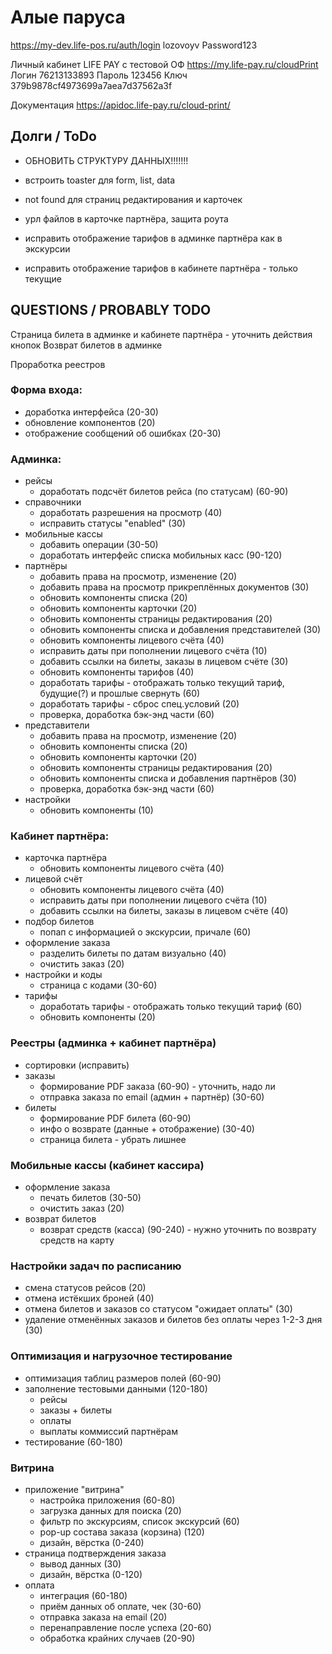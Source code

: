 # Алые паруса

https://my-dev.life-pos.ru/auth/login
lozovoyv Password123

Личный кабинет LIFE PAY с тестовой ОФ
https://my.life-pay.ru/cloudPrint
Логин 76213133893 Пароль 123456 Ключ 379b9878cf4973699a7aea7d37562a3f

Документация
https://apidoc.life-pay.ru/cloud-print/

## Долги / ToDo

* ОБНОВИТЬ СТРУКТУРУ ДАННЫХ!!!!!!!

* встроить toaster для form, list, data

* not found для страниц редактирования и карточек

* урл файлов в карточке партнёра, защита роута
* исправить отображение тарифов в админке партнёра как в экскурсии
* исправить отображение тарифов в кабинете партнёра - только текущие

## QUESTIONS / PROBABLY TODO

Страница билета в админке и кабинете партнёра - уточнить действия кнопок Возврат билетов в админке 

Проработка реестров



### Форма входа:

* доработка интерфейса (20-30)
* обновление компонентов (20)
* отображение сообщений об ошибках (20-30)

### Админка:

* рейсы
    * доработать подсчёт билетов рейса (по статусам) (60-90)
* справочники
    * доработать разрешения на просмотр (40)
    * исправить статусы "enabled" (30)
* мобильные кассы
    * добавить операции (30-50)
    * доработать интерфейс списка мобильных касс (90-120)
* партнёры
    * добавить права на просмотр, изменение (20)
    * добавить права на просмотр прикреплённых документов (30)
    * обновить компоненты списка (20)
    * обновить компоненты карточки (20)
    * обновить компоненты страницы редактирования (20)
    * обновить компоненты списка и добавления представителей (30)
    * обновить компоненты лицевого счёта (40)
    * исправить даты при пополнении лицевого счёта (10)
    * добавить ссылки на билеты, заказы в лицевом счёте (30)
    * обновить компоненты тарифов (40)
    * доработать тарифы - отображать только текущий тариф, будущие(?) и прошлые свернуть (60)
    * доработать тарифы - сброс спец.условий (20)
    * проверка, доработка бэк-энд части (60)
* представители
    * добавить права на просмотр, изменение (20)
    * обновить компоненты списка (20)
    * обновить компоненты карточки (20)
    * обновить компоненты страницы редактирования (20)
    * обновить компоненты списка и добавления партнёров (30)
    * проверка, доработка бэк-энд части (60)
* настройки
    * обновить компоненты (10)

### Кабинет партнёра:

* карточка партнёра
    * обновить компоненты лицевого счёта (40)
* лицевой счёт
    * обновить компоненты лицевого счёта (40)
    * исправить даты при пополнении лицевого счёта (10)
    * добавить ссылки на билеты, заказы в лицевом счёте (40)
* подбор билетов
    * попап с информацией о экскурсии, причале (60)
* оформление заказа
    * разделить билеты по датам визуально (40)
    * очистить заказ (20)
* настройки и коды
    * страница с кодами (30-60)
* тарифы
    * доработать тарифы - отображать только текущий тариф (60)
    * обновить компоненты (20)

### Реестры (админка + кабинет партнёра)

* сортировки (исправить)
* заказы
    * формирование PDF заказа (60-90) - уточнить, надо ли
    * отправка заказа по email (админ + партнёр) (30-60)
* билеты
    * формирование PDF билета (60-90)
    * инфо о возврате (данные + отображение) (30-40)
    * страница билета - убрать лишнее

### Мобильные кассы (кабинет кассира)

* оформление заказа
    * печать билетов (30-50)
    * очистить заказ (20)
* возврат билетов
    * возврат средств (касса) (90-240) - нужно уточнить по возврату средств на карту

### Настройки задач по расписанию

* смена статусов рейсов (20)
* отмена истёкших броней (40)
* отмена билетов и заказов со статусом "ожидает оплаты" (30)
* удаление отменённых заказов и билетов без оплаты через 1-2-3 дня (30)

### Оптимизация и нагрузочное тестирование

* оптимизация таблиц размеров полей (60-90)
* заполнение тестовыми данными (120-180)
    * рейсы
    * заказы + билеты
    * оплаты
    * выплаты коммиссий партнёрам
* тестирование (60-180)

### Витрина

* приложение "витрина"
    * настройка приложения (60-80)
    * загрузка данных для поиска (20)
    * фильтр по экскурсиям, список экскурсий (60)
    * pop-up состава заказа (корзина) (120)
    * дизайн, вёрстка (0-240)
* страница подтверждения заказа
    * вывод данных (30)
    * дизайн, вёрстка (0-120)
* оплата
    * интеграция (60-180)
    * приём данных об оплате, чек (30-60)
    * отправка заказа на email (20)
    * перенаправление после успеха (20-60)
    * обработка крайних случаев (20-90)
